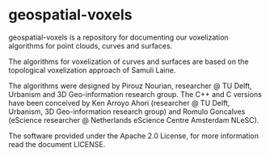 # geospatial-voxels
geospatial-voxels is a repository for documenting our voxelization algorithms for point clouds, curves and surfaces. 

The algorithms for voxelization of curves and surfaces are based on the topological voxelization approach of Samuli Laine. 

The algorithms were designed by Pirouz Nourian, researcher @ TU Delft, Urbanism and 3D Geo-information research group. 
The C++ and C versions have been conceived by Ken Arroyo Ahori (researcher @ TU Delft, Urbanism, 3D Geo-information research group) and Romulo Goncalves (eScience researcher @ Netherlands eScience Centre Amsterdam NLeSC). 

The software provided under the Apache 2.0 License, for more information read the document LICENSE.

